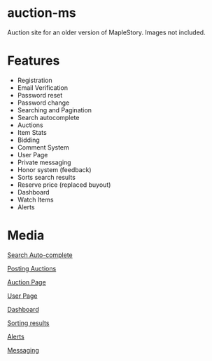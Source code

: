 # auction-ms
Auction site for an older version of MapleStory. Images not included.

# Features
+ Registration
+ Email Verification
+ Password reset
+ Password change
+ Searching and Pagination
+ Search autocomplete
+ Auctions
+ Item Stats
+ Bidding
+ Comment System
+ User Page
+ Private messaging
+ Honor system (feedback)
+ Sorts search results
+ Reserve price (replaced buyout)
+ Dashboard
+ Watch Items
+ Alerts
 
 # Media
[Search Auto-complete](https://gfycat.com/IllAlarmingFunnelweaverspider)

[Posting Auctions](https://gfycat.com/KindSkeletalGrub)

[Auction Page](https://gfycat.com/UglyFickleLadybug)

[User Page](https://gfycat.com/SplendidAcrobaticAcornwoodpecker)

[Dashboard](https://gfycat.com/RichObeseAsianwaterbuffalo)

[Sorting results](https://gfycat.com/FortunateSardonicFieldspaniel)

[Alerts](https://gfycat.com/IdolizedFlusteredAfricancivet)

[Messaging](https://gfycat.com/WearyRequiredDrake)
